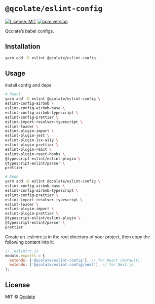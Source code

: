 # `@qcolate/eslint-config`

[![License: MIT](https://img.shields.io/badge/License-MIT-green.svg)](./LICENSE) [![npm version](https://badge.fury.io/js/%40qcolate%2Feslint-config.svg)](https://badge.fury.io/js/%40qcolate%2Feslint-config)

Qcolate’s babel configs.

## Installation

```bash
yarn add -D eslint @qcolate/eslint-config
```


## Usage

install config and deps

```bash
# React
yarn add -D eslint @qcolate/eslint-config \
eslint-config-airbnb \
eslint-config-airbnb-base \
eslint-config-airbnb-typescript \
eslint-config-prettier \
eslint-import-resolver-typescript \
eslint-loader \
eslint-plugin-import \
eslint-plugin-jest \
eslint-plugin-jsx-a11y \
eslint-plugin-prettier \
eslint-plugin-react \
eslint-plugin-react-hooks \
@typescript-eslint/eslint-plugin \
@typescript-eslint/parser \
prettier
```


```bash
# Node
yarn add -D eslint @qcolate/eslint-config \
eslint-config-airbnb-base \
eslint-config-airbnb-typescript \
eslint-config-prettier \
eslint-import-resolver-typescript \
eslint-loader \
eslint-plugin-import \
eslint-plugin-prettier \
@typescript-eslint/eslint-plugin \
@typescript-eslint/parser \
prettier
```


Create an .eslintrc.js in the root directory of your project, then copy the following content into it:

```javascript
// .eslintrc.js
module.exports = {
  extends: ['@qcolate/eslint-config'], // for React [default]
  extends: ['@qcolate/eslint-config/nest'], // for Nest.js
};
```


## License

MIT © [Qcolate][qcolate-url]

<!-- link -->

[qcolate-url]: https://qcolate.com



